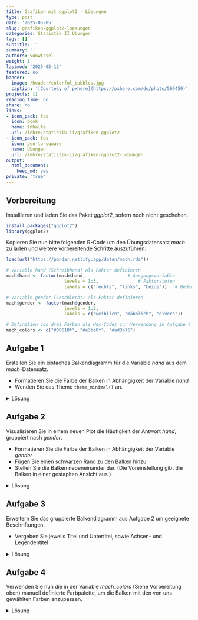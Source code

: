 ```yaml
---
title: Grafiken mit ggplot2 - Lösungen
type: post
date: '2025-05-05'
slug: grafiken-ggplot2-loesungen
categories: Statistik II Übungen
tags: []
subtitle: ''
summary: ''
authors: vonwissel
weight: 1
lastmod: '2025-05-13'
featured: no
banner:
  image: /header/colorful_bubbles.jpg
  caption: '[Courtesy of pxhere](https://pxhere.com/de/photo/569459)'
projects: []
reading_time: no
share: no
links:
- icon_pack: fas
  icon: book
  name: Inhalte
  url: /lehre/statistik-ii/grafiken-ggplot2
- icon_pack: fas
  icon: pen-to-square
  name: Übungen
  url: /lehre/statistik-ii/grafiken-ggplot2-uebungen
output:
  html_document:
    keep_md: yes
private: 'true'
---
```





## Vorbereitung

Installieren und laden Sie das Paket *ggplot2*, sofern noch nicht geschehen.


```r
install.packages("ggplot2")
library(ggplot2)
```

Kopieren Sie nun bitte folgenden R-Code um den Übungsdatensatz *mach* zu laden und weitere vorbereitende Schritte auszuführen:


```r
load(url("https://pandar.netlify.app/daten/mach.rda"))

# Variable hand (Schreibhand) als Faktor definieren
mach$hand <- factor(mach$hand,                # Ausgangsvariable
                      levels = 1:3,               # Faktorstufen
                      labels = c("rechts", "links", "beide"))   # Bedeutung

# Variable gender (Geschlecht) als Faktor definieren
mach$gender <- factor(mach$gender,
                      levels = 1:3,
                      labels = c("weiblich", "männlich", "divers"))

# Definition von drei Farben als Hex-Codes zur Verwendung in Aufgabe 4
mach_colors <- c("#00618f", "#e3ba0f", "#ad3b76")
```

## Aufgabe 1

Erstellen Sie ein einfaches Balkendiagramm für die Variable *hand* aus dem *mach*-Datensatz.
- Formatieren Sie die Farbe der Balken in Abhängigkeit der Variable *hand*
- Wenden Sie das Theme `theme_minimal()` an.

<details>

<summary>Lösung</summary>

``` r
ggplot(mach, aes(x = hand)) +    # Erstellen eines leeren ggplots für den Datensatz 'mach' und der Variable 'hand' auf der x-Achse
  geom_bar(aes(fill = hand)) +   # Erweitern um eine Ebene mit Balkendiagramm. Festlegen der Farben der Balken in Abhängigkeit der Variable 'hand'
  theme_minimal()                # Verwendung des gefragten Themes
```

</details>

## Aufgabe 2

Visualisieren Sie in einem neuen Plot die Häufigkeit der Antwort *hand*, gruppiert nach *gender*.
- Formatieren Sie die Farbe der Balken in Abhängigkeit der Variable *gender*
- Fügen Sie einen schwarzen Rand zu den Balken hinzu
- Stellen Sie die Balken nebeneinander dar. (Die Voreinstellung gibt die Balken in einer gestaplten Ansicht aus.)

<details>

<summary>Lösung</summary>

``` r
ggplot(mach, aes(x = hand, group = gender)) +                         # Grundstruktur: x-Achse = 'hand', gruppiert nach 'gender'
  geom_bar(aes(fill = gender), color = 'black', position = 'dodge')   # Balken farbig nach Geschlecht, mit schwarzem Rand, nebeneinander dargestellt 
```

</details>

## Aufgabe 3

Erweitern Sie das gruppierte Balkendiagramm aus Aufgabe 2 um geeignete Beschriftungen.
- Vergeben Sie jeweils Titel und Untertitel, sowie Achsen- und Legendentitel

<details>

<summary>Lösung</summary>

``` r
ggplot(mach, aes(x = hand, group = gender)) +  
  geom_bar(aes(fill = gender), color = "black", position = "dodge") +  # Gruppiertes Balkendiagramm wie in Aufgabe 2
  labs(x = "Schreibhand", y = "Anzahl", fill = "Geschlecht") +         # Achsen- und Legendentitel ergänzen
  ggtitle("Verteilung der Schreihand nach Geschlecht",                 # Haupttitel
          "(Daten aus dem mach-Datensatz)")                            # Untertitel
```

</details>

## Aufgabe 4

Verwenden Sie nun die in der Variable *mach_colors* (Siehe Vorbereitung oben) manuell definierte Farbpalette, um die Balken mit den von uns gewählten Farben anzupassen.

<details>

<summary>Lösung</summary>

``` r
ggplot(mach, aes(x = hand, group = gender)) +  
  geom_bar(aes(fill = gender), color = "black", position = "dodge") +  # Gruppiertes Balkendiagramm
  scale_fill_manual(values = mach_colors) +                            # Eigene Farbpalette anwenden
  labs(x = "Schreibhand", y = "Anzahl", fill = "Geschlecht") +         # Beschriftungen setzen
  ggtitle("Verteilung der Schreihand nach Geschlecht", 
          "(Daten aus dem mach-Datensatz)")
```

</details>
